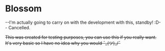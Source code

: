 # Blossom

--I'm actually going to carry on with the development with this, standby! :D--
Cancelled.


~~This was created for testing purposes, you can use this if you really want.~~
~~It's very basic so I have no idea why you would ¯\_(ツ)_/¯~~
